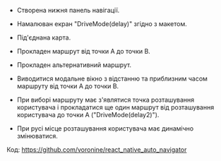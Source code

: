 
- Створена нижня панель навігації.

- Намалюван екран "DriveMode(delay)" згідно з макетом.

- Під'єднана карта.

- Прокладен маршрут від точки A до точки B.

- Прокладен альтернативний маршрут.

- Виводитися модальне вікно з відстанню та приблизним часом маршруту від точки A до точки B.

- При виборі маршруту має з'являтися точка розташування користувача і прокладатися ще один маршрут від розташування користувача до точки A ("DriveMode(delay2)").

- При русі місце розташування користувача має динамічно змінюватися.


Код: https://github.com/voronine/react_native_auto_navigator

